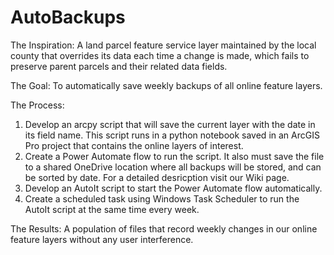 # AutoBackups
The Inspiration: A land parcel feature service layer maintained by the local county that overrides its data each time a change is made, which fails to preserve parent parcels and their related data fields. 

The Goal: To automatically save weekly backups of all online feature layers. 

The Process: 
1. Develop an arcpy script that will save the current layer with the date in its field name. This script runs in a python notebook saved in an ArcGIS Pro project that contains the online layers of interest.
2. Create a Power Automate flow to run the script. It also must save the file to a shared OneDrive location where all backups will be stored, and can be sorted by date. For a detailed desricption visit our Wiki page.
3. Develop an AutoIt script to start the Power Automate flow automatically.
4. Create a scheduled task using Windows Task Scheduler to run the AutoIt script at the same time every week.

The Results: A population of files that record weekly changes in our online feature layers without any user interference.

